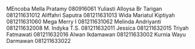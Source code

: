 MEncoba
Mella Pratamy           080916061
Yuliasti Alloysa Br Tarigan	081211631012
Aliffahri Saputra     081211631013
Wida Mariatul Kiptiyah     081211631060
Mega Merry I      081211631062
Melinda Andriyanti     081211632008
M. Indyka T.S.    081211632011
Jessica     081211632015
Triyah Fatmawati     081211632016
Alwan Ikdamawan     081211633002
Kurnia Wayu Darmawan     081211633022
